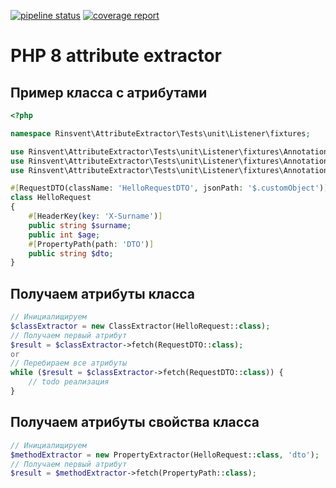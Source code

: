 [![pipeline status](https://git.rinsvent.ru/rinsvent/attribute-extractor/badges/master/pipeline.svg)](https://git.rinsvent.ru/rinsvent/attribute-extractor/-/commits/master)
[![coverage report](https://git.rinsvent.ru/rinsvent/attribute-extractor/badges/master/coverage.svg)](https://git.rinsvent.ru/rinsvent/attribute-extractor/-/commits/master)

PHP 8 attribute extractor
===

## Пример класса с атрибутами
```php
<?php

namespace Rinsvent\AttributeExtractor\Tests\unit\Listener\fixtures;

use Rinsvent\AttributeExtractor\Tests\unit\Listener\fixtures\Annotation\HeaderKey;
use Rinsvent\AttributeExtractor\Tests\unit\Listener\fixtures\Annotation\PropertyPath;
use Rinsvent\AttributeExtractor\Tests\unit\Listener\fixtures\Annotation\RequestDTO;

#[RequestDTO(className: 'HelloRequestDTO', jsonPath: '$.customObject')]
class HelloRequest
{
    #[HeaderKey(key: 'X-Surname')]
    public string $surname;
    public int $age;
    #[PropertyPath(path: 'DTO')]
    public string $dto;
}
```

## Получаем атрибуты класса
```php
// Инициалищируем
$classExtractor = new ClassExtractor(HelloRequest::class);
// Получаем первый атрибут
$result = $classExtractor->fetch(RequestDTO::class);
or
// Перебираем все атрибуты
while ($result = $classExtractor->fetch(RequestDTO::class)) {
    // todo реализация 
}
```

## Получаем атрибуты свойства класса
```php
// Инициалищируем
$methodExtractor = new PropertyExtractor(HelloRequest::class, 'dto');
// Получаем первый атрибут
$result = $methodExtractor->fetch(PropertyPath::class);
```
